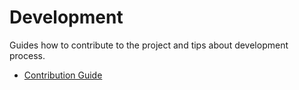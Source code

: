 # Development

Guides how to contribute to the project and tips about development process.

* [Contribution Guide](contribution.md)
